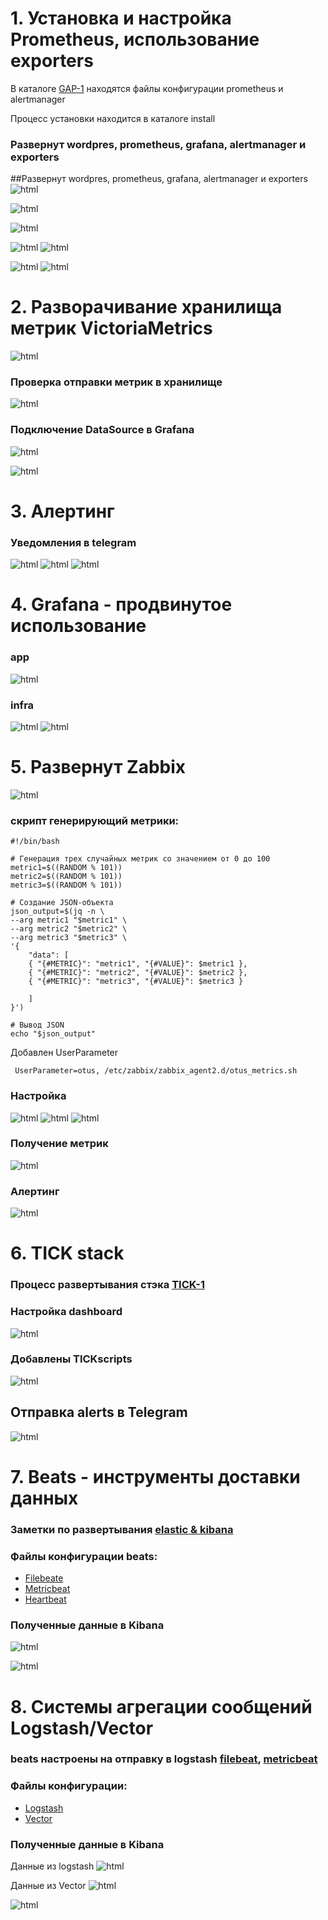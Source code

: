 # 1. Установка и настройка Prometheus, использование exporters

В каталоге [GAP-1](GAP-1) находятся файлы конфигурации prometheus и alertmanager

Процесс установки находится в каталоге install

### Развернут wordpres, prometheus, grafana, alertmanager и exporters

##Развернут wordpres, prometheus, grafana, alertmanager и exporters
![html](img/wp.JPG)


![html](img/prom.JPG)

![html](img/graf.JPG)

![html](img/graf2.JPG)
![html](img/graf3.JPG)

![html](img/alert.JPG)
![html](img/alert2.JPG)

# 2. Разворачивание хранилища метрик VictoriaMetrics
![html](img/vivtoria.JPG)

### Проверка отправки метрик в хранилище
![html](img/vivtoria3.JPG)

### Подключение DataSource в Grafana
![html](img/datasource.JPG)


![html](img/vivtoria2.JPG)

# 3. Алертинг
### Уведомления в telegram
![html](img/telegram-alerts.JPG)
![html](img/telegram-alerts2.JPG)
![html](img/telegram-alerts3.JPG)

# 4. Grafana - продвинутое использование

### app
![html](GAP-2/grafana-cms.JPG)
### infra
![html](GAP-2/grafana-infra.JPG)
![html](GAP-2/grafana-infra2.JPG)



# 5. Развернут Zabbix
![html](img/zabbix.JPG)

### скрипт генерирующий метрики:

    #!/bin/bash

    # Генерация трех случайных метрик со значением от 0 до 100
    metric1=$((RANDOM % 101))
    metric2=$((RANDOM % 101))
    metric3=$((RANDOM % 101))

    # Создание JSON-объекта
    json_output=$(jq -n \
    --arg metric1 "$metric1" \
    --arg metric2 "$metric2" \
    --arg metric3 "$metric3" \
    '{
        "data": [
        { "{#METRIC}": "metric1", "{#VALUE}": $metric1 },
        { "{#METRIC}": "metric2", "{#VALUE}": $metric2 },
        { "{#METRIC}": "metric3", "{#VALUE}": $metric3 }

        ]
    }')

    # Вывод JSON
    echo "$json_output"

Добавлен UserParameter

     UserParameter=otus, /etc/zabbix/zabbix_agent2.d/otus_metrics.sh


### Настройка 
![html](img/zabbix-discovery.JPG)
![html](img/zabbix-itemprototype.JPG)
![html](img/zabbix-tryggerprototype.JPG)

### Получение метрик
![html](img/lld-metrics.JPG)

### Алертинг
![html](img/telegram-alerts-zabbix.JPG)


# 6. TICK stack

### Процесс развертывания стэка [TICK-1](install/install%20-tick)

### Настройка dashboard
![html](TICK-1/tick-dashboard.JPG)

### Добавлены TICKscripts 
![html](TICK-1/tick-scripts.JPG)

## Отправка alerts в Telegram
![html](TICK-1/tick-telegram.JPG)


# 7. Beats - инструменты доставки данных

### Заметки по развертывания  [elastic & kibana](install/install-elk)

### Файлы конфигурации beats:
- [Filebeate](ELK-1/filebeat.yml)
- [Metricbeat ](ELK-1/metricbeat.yml)
- [Heartbeat](ELK-1/heartbeat.yml)

### Полученные данные в Kibana
![html](img/kibana-beats.JPG)

![html](img/kibana-beats2.JPG)

# 8. Системы агрегации сообщений Logstash/Vector 
### beats настроены на отправку в logstash  [filebeat](ELK-2/filebeat.yml), [metricbeat](ELK-2/metricbeat.yml)
### Файлы конфигурации:
- [Logstash](ELK-2/my.conf)
- [Vector](ELK-2/vector.yaml)

### Полученные данные в Kibana
Данные из logstash
![html](img/kibana-logstash.JPG)


Данные из Vector
![html](img/kibana-vector.JPG)

![html](img/kibana-vector2.JPG)